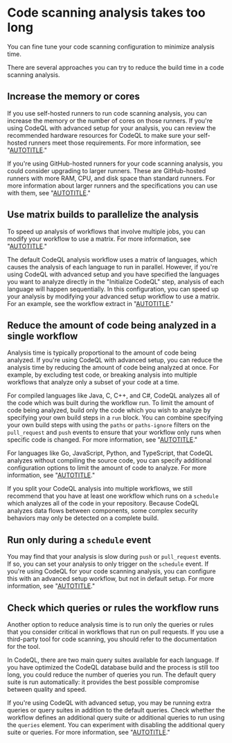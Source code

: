 # Code scanning analysis takes too long

You can fine tune your code scanning configuration to minimize analysis time.

There are several approaches you can try to reduce the build time in a code scanning analysis.

## Increase the memory or cores

If you use self-hosted runners to run code scanning analysis, you can increase the memory or the number of cores on those runners. If you're using CodeQL with advanced setup for your analysis, you can review the recommended hardware resources for CodeQL to make sure your self-hosted runners meet those requirements. For more information, see "[AUTOTITLE](/code-security/code-scanning/creating-an-advanced-setup-for-code-scanning/recommended-hardware-resources-for-running-codeql)."

If you're using GitHub-hosted runners for your code scanning analysis, you could consider upgrading to larger runners. These are GitHub-hosted runners with more RAM, CPU, and disk space than standard runners. For more information about larger runners and the specifications you can use with them, see "[AUTOTITLE](/actions/using-github-hosted-runners/about-larger-runners)."

## Use matrix builds to parallelize the analysis

To speed up analysis of workflows that involve multiple jobs, you can modify your workflow to use a matrix. For more information, see "[AUTOTITLE](/actions/using-jobs/using-a-matrix-for-your-jobs)."

The default CodeQL analysis workflow uses a matrix of languages, which causes the analysis of each language to run in parallel. However, if you're using CodeQL with advanced setup and you have specified the languages you want to analyze directly in the "Initialize CodeQL" step, analysis of each language will happen sequentially. In this configuration, you can speed up your analysis by modifying your advanced setup workflow to use a matrix. For an example, see the workflow extract in "[AUTOTITLE](/code-security/code-scanning/troubleshooting-code-scanning/some-languages-were-not-analyzed)."

## Reduce the amount of code being analyzed in a single workflow

Analysis time is typically proportional to the amount of code being analyzed. If you're using CodeQL with advanced setup, you can reduce the analysis time by reducing the amount of code being analyzed at once. For example, by excluding test code, or breaking analysis into multiple workflows that analyze only a subset of your code at a time.

For compiled languages like Java, C, C++, and C#, CodeQL analyzes all of the code which was built during the workflow run. To limit the amount of code being analyzed, build only the code which you wish to analyze by specifying your own build steps in a `run` block. You can combine specifying your own build steps with using the `paths` or `paths-ignore` filters on the `pull_request` and `push` events to ensure that your workflow only runs when specific code is changed. For more information, see "[AUTOTITLE](/actions/using-workflows/workflow-syntax-for-github-actions#onpushpull_requestpull_request_targetpathspaths-ignore)."

For languages like Go, JavaScript, Python, and TypeScript, that CodeQL analyzes without compiling the source code, you can specify additional configuration options to limit the amount of code to analyze. For more information, see "[AUTOTITLE](/code-security/code-scanning/creating-an-advanced-setup-for-code-scanning/customizing-your-advanced-setup-for-code-scanning#specifying-directories-to-scan)."

If you split your CodeQL analysis into multiple workflows, we still recommend that you have at least one workflow which runs on a `schedule` which analyzes all of the code in your repository. Because CodeQL analyzes data flows between components, some complex security behaviors may only be detected on a complete build.

## Run only during a `schedule` event

You may find that your analysis is slow during `push` or `pull_request` events. If so, you can set your analysis to only trigger on the `schedule` event. If you're using CodeQL for your code scanning analysis, you can configure this with an advanced setup workflow, but not in default setup. For more information, see "[AUTOTITLE](/actions/learn-github-actions/understanding-github-actions#events)."

## Check which queries or rules the workflow runs

Another option to reduce analysis time is to run only the queries or rules that you consider critical in workflows that run on pull requests. If you use a third-party tool for code scanning, you should refer to the documentation for the tool.

In CodeQL, there are two main query suites available for each language. If you have optimized the CodeQL database build and the process is still too long, you could reduce the number of queries you run. The default query suite is run automatically: it provides the best possible compromise between quality and speed.

If you're using CodeQL with advanced setup, you may be running extra queries or query suites in addition to the default queries. Check whether the workflow defines an additional query suite or additional queries to run using the `queries` element. You can experiment with disabling the additional query suite or queries. For more information, see "[AUTOTITLE](/code-security/code-scanning/creating-an-advanced-setup-for-code-scanning/customizing-your-advanced-setup-for-code-scanning#using-queries-in-ql-packs)."
